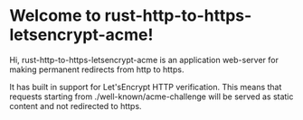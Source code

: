 # Welcome to rust-http-to-https-letsencrypt-acme!

Hi, rust-http-to-https-letsencrypt-acme is an application web-server for making permanent redirects from http to https. 

It has built in support for Let'sEncrypt HTTP verification. This means that requests starting from
./well-known/acme-challenge will be served as static content and not redirected to https.

